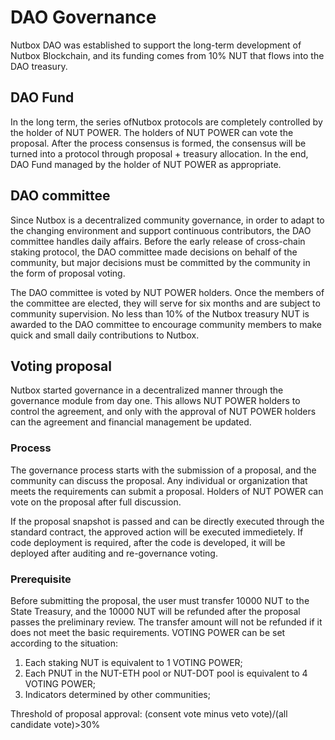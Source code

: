 # DAO Governance

Nutbox DAO was established to support the long-term development of Nutbox Blockchain, and its funding comes from 10% NUT that flows into the DAO treasury. 

## DAO Fund

In the long term, the series ofNutbox protocols are completely controlled by the holder of NUT POWER. The holders of NUT POWER can vote the proposal. After the process consensus is formed, the consensus will be turned into a protocol through proposal + treasury allocation. In the end, DAO Fund managed by the holder of NUT POWER as appropriate.

## DAO committee

Since Nutbox is a decentralized community governance, in order to adapt to the changing environment and support continuous contributors, the DAO committee handles daily affairs. Before the early release of cross-chain staking protocol, the DAO committee made decisions on behalf of the community, but major decisions must be committed by the community in the form of proposal voting.

The DAO committee is voted by NUT POWER holders. Once the members of the committee are elected, they will serve for six months and are subject to community supervision. No less than 10% of the Nutbox treasury NUT is awarded to the DAO committee to encourage community members to make quick and small daily contributions to Nutbox. 

## Voting proposal

Nutbox started governance in a decentralized manner through the governance module from day one. This allows NUT POWER holders to control the agreement, and only with the approval of NUT POWER holders can the agreement and financial management be updated.

### Process

The governance process starts with the submission of a proposal, and the community can discuss the proposal. Any individual or organization that meets the requirements can submit a proposal. Holders of NUT POWER can vote on the proposal after full discussion.

If the proposal snapshot is passed and can be directly executed through the standard contract, the approved action will be executed immedietely. If code deployment is required, after the code is developed, it will be deployed after auditing and re-governance voting.

### Prerequisite

Before submitting the proposal, the user must transfer 10000 NUT to the State Treasury, and the 10000 NUT will be refunded after the proposal passes the preliminary review. The transfer amount will not be refunded if it does not meet the basic requirements.
VOTING POWER can be set according to the situation: 

1) Each staking NUT is equivalent to 1 VOTING POWER;
2) Each PNUT in the NUT-ETH pool or NUT-DOT pool is equivalent to 4 VOTING POWER; 
3) Indicators determined by other communities;

Threshold of proposal approval: (consent vote minus veto vote)/(all candidate vote)>30%
